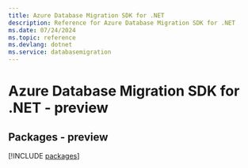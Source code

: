 ```yaml
---
title: Azure Database Migration SDK for .NET
description: Reference for Azure Database Migration SDK for .NET
ms.date: 07/24/2024
ms.topic: reference
ms.devlang: dotnet
ms.service: databasemigration
---
```

# Azure Database Migration SDK for .NET - preview
## Packages - preview
[!INCLUDE [packages](database-migration-index.md)]